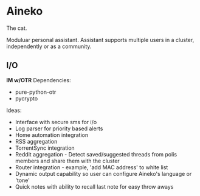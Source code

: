 Aineko
======

The cat.

Moduluar personal assistant. Assistant supports multiple users in a cluster, independently or as a community.

I/O
-----
**IM w/OTR**
Dependencies:
* pure-python-otr
* pycrypto

Ideas:
* Interface with secure sms for i/o
* Log parser for priority based alerts
* Home automation integration
* RSS aggregation
* TorrentSync integration
* Reddit aggregation - Detect saved/suggested threads from polis members and share them with the cluster
* Router integration - example, 'add MAC address' to white list
* Dynamic output capability so user can configure Aineko's language or 'tone'
* Quick notes with ability to recall last note for easy throw aways

  
